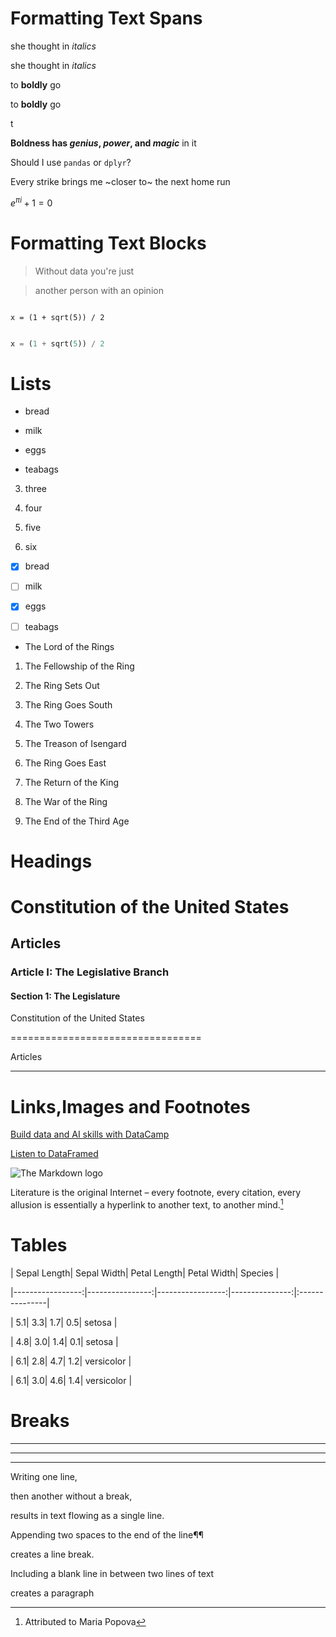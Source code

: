 # Formatting Text Spans


she thought in *italics*

she thought in _italics_




to **boldly** go

to __boldly__ go



t

**Boldness has *genius*, _power_, and *magic*** in it



Should I use `pandas` or `dplyr`?


Every strike brings me ~closer to~ the next home run



$e^{\pi i} + 1 = 0$



# Formatting Text Blocks


> Without data you're just

> another person with an opinion



```

x = (1 + sqrt(5)) / 2

```



``` python

x = (1 + sqrt(5)) / 2

```



# Lists



- bread

- milk

- eggs

- teabags





3. three

1. four

1. five

1. six


- [x] bread

- [ ] milk

- [x] eggs

- [ ] teabags

 


* The Lord of the Rings

1. The Fellowship of the Ring

1. The Ring Sets Out

1. The Ring Goes South

1. The Two Towers

1. The Treason of Isengard

1. The Ring Goes East

1. The Return of the King

1. The War of the Ring

1. The End of the Third Age
   
# Headings

# Constitution of the United States

## Articles

### Article I: The Legislative Branch

#### Section 1: The Legislature


Constitution of the United States

=================================



Articles

--------

# Links,Images and Footnotes

[Build data and AI skills with DataCamp](https://www.datacamp.com)


[Listen to DataFramed][1]

[1]: https://www.datacamp.com/podcast


![The Markdown logo](Markdown-mark.png)


Literature is the original Internet – every footnote, every citation, every allusion is essentially a hyperlink to another text, to another mind.[^1]

[^1]: Attributed to Maria Popova



# Tables

| Sepal Length| Sepal Width| Petal Length| Petal Width|      Species |

|-----------------:|----------------:|-----------------:|---------------:|:---------------|

|                 5.1|                3.3|                  1.7|              0.5|        setosa |

|                4.8|                3.0|                  1.4|              0.1|        setosa |

|                 6.1|                2.8|                 4.7|               1.2|   versicolor |

|                 6.1|                3.0|                 4.6|               1.4|  versicolor |



# Breaks

---

***

___



Writing one line,

then another without a break,

results in text flowing as a single line.


Appending two spaces to the end of the line¶¶

creates a line break.


Including a blank line in between two lines of text

creates a paragraph
